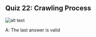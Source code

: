 ## Quiz 22: Crawling Process

![alt text](./media/quiz-22-crawling-process.JPG "crawling process")

A: The last answer is valid

